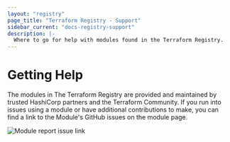 ```yaml
---
layout: "registry"
page_title: "Terraform Registry - Support"
sidebar_current: "docs-registry-support"
description: |-
  Where to go for help with modules found in the Terraform Registry.
---
```


# Getting Help

The modules in The Terraform Registry are provided and maintained by trusted
HashiCorp partners and the Terraform Community. If you run into issues using a
module or have additional contributions to make, you can find a link to the
Module's GitHub issues on the module page.

![Module report issue link](/assets/images/docs/registry-support.png)